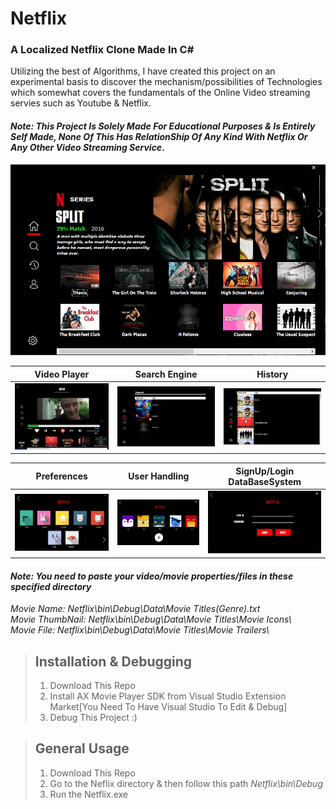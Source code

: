 # Netflix
### A Localized Netflix Clone Made In C#

Utilizing the best of Algorithms, I have created this project on an experimental basis to discover the mechanism/possibilities of Technologies which somewhat covers the fundamentals of the Online Video streaming servies such as Youtube & Netflix.

#### _Note: This Project Is Solely Made For Educational Purposes & Is Entirely Self Made, None Of This Has RelationShip Of Any Kind With Netflix Or Any Other Video Streaming Service_.

![Netflix Main Page](/ScreenShots/3.png)

| Video Player         | Search Engine         | History   |
|:-------------:|:-------------:|:-------------:|
|![](/ScreenShots/9.png)|![](/ScreenShots/4.png)|![](/ScreenShots/5.png)|

| Preferences         | User Handling         | SignUp/Login DataBaseSystem   |
|:-------------:|:-------------:|:-------------:|
|![](/ScreenShots/8.png)|![](/ScreenShots/7.png)|![](/ScreenShots/2.png)|

#### _Note: You need to paste your video/movie properties/files in these specified directory_
  <i> Movie Name: Netflix\bin\Debug\Data\Movie Titles\(Genre).txt  
  Movie ThumbNail: Netflix\bin\Debug\Data\Movie Titles\Movie Icons\  
  Movie File: Netflix\bin\Debug\Data\Movie Titles\Movie Trailers\ </i>  

> ## Installation & Debugging
> 1. Download This Repo
> 2. Install AX Movie Player SDK from Visual Studio Extension Market[You Need To Have Visual Studio To Edit & Debug]
> 3. Debug This Project :)

> ## General Usage
> 1. Download This Repo
> 2. Go to the Neflix directory & then follow this path
> _Netflix\bin\Debug_
> 3. Run the Netflix.exe
